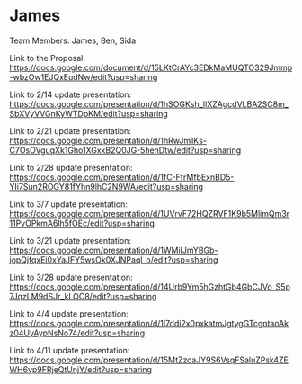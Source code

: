# James
Team Members: James, Ben, Sida

Link to the Proposal: https://docs.google.com/document/d/15LKtCrAYc3EDkMaMUQTO329Jmmp-wbzOw1EJQxEudNw/edit?usp=sharing

Link to 2/14 update presentation: https://docs.google.com/presentation/d/1hSOGKsh_IlXZAgcdVLBA2SC8m_SbXVyVVGnKyWTDpKM/edit?usp=sharing

Link to 2/21 update presentation: https://docs.google.com/presentation/d/1hRwJm1Ks-C7OsOVguqXk1Gho1XGxkB2Q0JG-5henDtw/edit?usp=sharing

Link to 2/28 update presentation: https://docs.google.com/presentation/d/1fC-FfrMfbExnBD5-YIi7Sun2ROGY81fYhn9lhC2N9WA/edit?usp=sharing

Link to 3/7 update presentation: https://docs.google.com/presentation/d/1UVrvF72HQZRVF1K9b5MlimQm3r11PvOPkmA6lh5fOEc/edit?usp=sharing

Link to 3/21 update presentation: https://docs.google.com/presentation/d/1WMiIJmYBGb-jopQjfqxEi0xYaJFY5wsOk0XJNPaql_o/edit?usp=sharing

Link to 3/28 update presentation: https://docs.google.com/presentation/d/14Urb9Ym5hGzhtGb4GbCJVo_S5p7JqzLM9dSJr_kLOC8/edit?usp=sharing

Link to 4/4 update presentation: https://docs.google.com/presentation/d/1l7ddi2x0pxkatmJgtygGTcgntaoAkz04UyAypNsNo74/edit?usp=sharing

Link to 4/11 update presentation: https://docs.google.com/presentation/d/15MtZzcaJY9S6VsqFSaluZPsk4ZEWH6vp9FRjeQtUnjY/edit?usp=sharing
